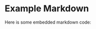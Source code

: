 # Example Markdown

Here is some embedded markdown code:

<!--file input/markdown.md-->
<!--file end-->